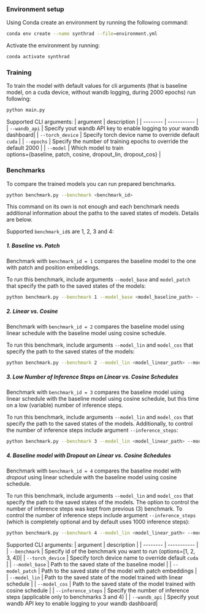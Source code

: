 ### Environment setup

Using Conda create an environment by running the following command:

```bash
conda env create --name synthrad --file=environment.yml
```

Activate the environment by running:
```bash
conda activate synthrad
```

### Training
To train the model with default values for cli arguments
(that is baseline model, on a cuda device, without wandb logging, during 2000 epochs) run following:
```bash
python main.py
```
Supported CLI arguments:
| argument | description |
| -------- | ----------- |
| `--wandb_api` | Specify yout wandb API key to enable logging to your wandb dashboard|
| `--torch_device` | Specify torch device name to override default `cuda` |
| `--epochs` | Specify the number of training epochs to override the default 2000 |
| `--model` | Which model to train<br>options={baseline, patch, cosine, dropout_lin, dropout_cos}  |


### Benchmarks
To compare the trained models you can run prepared benchmarks.
```bash
python benchmark.py --benchmark <benchmark_id>
```
This command on its own is not enough and each benchmark
needs additional information about the paths to the saved states of models.
Details are below.

Supported `benchmark_id`s are 1, 2, 3 and 4:

##### 1. Baseline vs. Patch
Benchmark with `benchmark_id = 1` compares the baseline model to the one
with patch and position embeddings.

To run this benchmark, include arguments `--model_base` and `model_patch`
that specify the path to the saved states of the models:
```bash
python benchmark.py --benchmark 1 --model_base <model_baseline_path> --model_patch <model_patch_path>
```

##### 2. Linear vs. Cosine
Benchmark with `benchmark_id = 2` compares the baseline model using linear schedule
with the baseline model using cosine schedule.

To run this benchmark, include arguments `--model_lin` and `model_cos`
that specify the path to the saved states of the models:
```bash
python benchmark.py --benchmark 2 --model_lin <model_linear_path> --model_cos <model_cosine_path>
```

##### 3. Low Number of Inference Steps on Linear vs. Cosine Schedules
Benchmark with `benchmark_id = 3` compares the baseline model using linear schedule
with the baseline model using cosine schedule, but this time on a low (variable) number
of inference steps.

To run this benchmark, include arguments `--model_lin` and `model_cos`
that specify the path to the saved states of the models.
Additionally, to control the number of inference steps include argument `--inference_steps`:
```bash
python benchmark.py --benchmark 3 --model_lin <model_linear_path> --model_cos <model_cosine_path> --inference_steps <num_of_steps>
```

##### 4. Baseline model with Dropout on Linear vs. Cosine Schedules
Benchmark with `benchmark_id = 4` compares the baseline model with *dropout*
using linear schedule with the baseline model using cosine schedule.

To run this benchmark, include arguments `--model_lin` and `model_cos`
that specify the path to the saved states of the models.
The option to control the number of inference steps was kept from previous (3) benchmark.
To control the number of inference steps include argument `--inference_steps`
(which is completely optional and by default uses 1000 inference steps):
```bash
python benchmark.py --benchmark 4 --model_lin <model_linear_path> --model_cos <model_cosine_path>
```

Supported CLI arguments:
| argument | description |
| -------- | ----------- |
| `--benchmark` | Specify id of the benchmark you want to run (options=[1, 2, 3, 4])|
| `--torch_device` | Specify torch device name to override default `cuda` |
| `--model_base` | Path to the saved state of the baseline model |
| `--model_patch` | Path to the saved state of the model with patch embeddings |
| `--model_lin` | Path to the saved state of the model trained with linear schedule |
| `--model_cos` | Path to the saved state of the model trained with cosine schedule |
| `--inference_steps` | Specify the number of inference steps (applicable only to benchmarks 3 and 4) |
| `--wandb_api` | Specify yout wandb API key to enable logging to your wandb dashboard|

